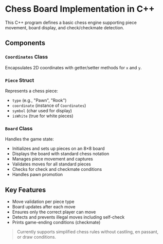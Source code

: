 # Chess Board Implementation in C++

This C++ program defines a basic chess engine supporting piece movement, board display, and check/checkmate detection.

## Components

### `Coordinates` Class
Encapsulates 2D coordinates with getter/setter methods for `x` and `y`.

### `Piece` Struct
Represents a chess piece:
- `type` (e.g., "Pawn", "Rook")
- `coordinate` (instance of `Coordinates`)
- `symbol` (char used for display)
- `isWhite` (true for white pieces)

### `Board` Class
Handles the game state:
- Initializes and sets up pieces on an 8×8 board
- Displays the board with standard chess notation
- Manages piece movement and captures
- Validates moves for all standard pieces
- Checks for check and checkmate conditions
- Handles pawn promotion

## Key Features
- Move validation per piece type
- Board updates after each move
- Ensures only the correct player can move
- Detects and prevents illegal moves including self-check
- Prints game-ending conditions (checkmate)

> Currently supports simplified chess rules without castling, en passant, or draw conditions.
